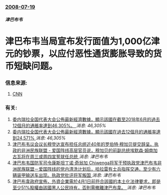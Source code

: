 ### [2008-07-19](/news/2008/07/19/index.md)

##### 津巴布韦
# 津巴布韦当局宣布发行面值为1,000亿津元的钞票，以应付恶性通货膨胀导致的货币短缺问题。




### 信息来源:

1. [CNN](http://edition.cnn.com/2008/WORLD/africa/07/19/zimbabwe.banknotes/index.html)

### 有关:

1. [委内瑞拉全国代表大会公佈最新經濟數據，顯示該國在截至2018年6月的過去12個月的通脹率達到46,305%。 ](/news/2018/07/9/委内瑞拉全国代表大会公佈最新經濟數據-顯示該國在截至2018年6月的過去12個月的通脹率達到46305.md) _消息: 46,305%_
2. [委内瑞拉全国代表大会公佈最新經濟數據，顯示該國在過去12個月的通脹率達到24,571% ](/news/2018/06/11/委内瑞拉全国代表大会公佈最新經濟數據-顯示該國在過去12個月的通脹率達到24571.md) _消息: 46,305%_
3. [津巴布韦议会议长穆登达宣布担任总统近40年的罗伯特·穆加贝提交辞呈。执政的非洲民族联盟 - 爱国阵线高层官员说，穆加贝的前副总统埃默森·姆南加古瓦将在周三或周四宣誓就任总统 ](/news/2017/11/21/津巴布韦议会议长穆登达宣布担任总统近40年的罗伯特-穆加贝提交辞呈-执政的非洲民族联盟-爱国阵线高层官员说-穆加贝的.md) _消息: 津巴布韦_
4. [津巴布韦国防军司令康斯坦丁诺·奇翁加 Chiwenga将军干预执政党津巴布韦非洲民族联盟－爱国阵线的党内清洗计划后，哈拉雷有士兵指挥交通，至少有六辆装甲输送车出现。执政党批评将军叛国 ](/news/2017/11/14/津巴布韦国防军司令康斯坦丁诺-奇翁加-Chiwenga将军干预执政党津巴布韦非洲民族联盟-爱国阵线的党内清洗计划后-哈拉.md) _消息: 津巴布韦_
5. [津巴布韋政府宣佈，外資企業需於4月1日前符合該國的本土化法律要求，即是至少51%股權由該國黑人公民持有，否則需撤離津巴布韋。 ](/news/2016/03/23/津巴布韋政府宣佈-外資企業需於4月1日前符合該國的本土化法律要求-即是至少51-股權由該國黑人公民持有-否則需撤離津巴布.md) _消息: 津巴布韦_
